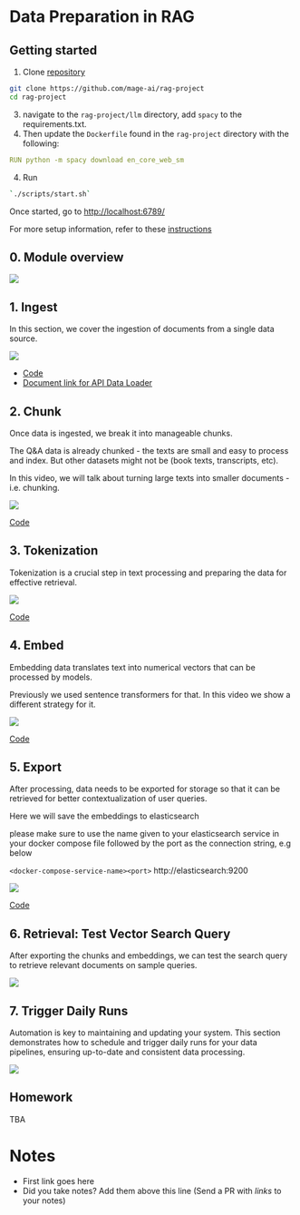 # Data Preparation in RAG

## Getting started

1. Clone [repository](https://github.com/mage-ai/rag-project)
```bash
git clone https://github.com/mage-ai/rag-project
cd rag-project
```
3. navigate to the `rag-project/llm` directory, add `spacy` to the requirements.txt.
4. Then update the `Dockerfile` found in the `rag-project` directory with the following:
```YAML
RUN python -m spacy download en_core_web_sm
```
4. Run

```bash
`./scripts/start.sh`
```

Once started, go to [http://localhost:6789/](http://localhost:6789/)

For more setup information, refer to these [instructions](https://docs.mage.ai/getting-started/setup#docker-compose-template)


## 0. Module overview

<a href="https://www.youtube.com/watch?v=gP2ZOsG9Umg&list=PL3MmuxUbc_hIB4fSqLy_0AfTjVLpgjV3R">
  <img src="https://markdown-videos-api.jorgenkh.no/youtube/gP2ZOsG9Umg">
</a>

## 1. Ingest

In this section, we cover the ingestion of documents from a single data source.

<a href="https://www.youtube.com/watch?v=9BJppvgLINc&list=PL3MmuxUbc_hIB4fSqLy_0AfTjVLpgjV3R">
  <img src="https://markdown-videos-api.jorgenkh.no/youtube/9BJppvgLINc">
</a>

* [Code](https://github.com/mage-ai/rag-project/blob/master/llm/rager/data_loaders/runic_oblivion.py)
* [Document link for API Data Loader](https://raw.githubusercontent.com/DataTalksClub/llm-zoomcamp/main/01-intro/documents.json)

## 2. Chunk

Once data is ingested, we break it into manageable chunks.

The Q&A data is already chunked - the texts are small
and easy to process and index. But other datasets might
not be (book texts, transcripts, etc). 

In this video, we will talk about turning large texts
into smaller documents - i.e. chunking.

<a href="https://www.youtube.com/watch?v=H2oq5GSCKhM&list=PL3MmuxUbc_hIB4fSqLy_0AfTjVLpgjV3R">
  <img src="https://markdown-videos-api.jorgenkh.no/youtube/H2oq5GSCKhM">
</a>


[Code](https://github.com/mage-ai/rag-project/blob/master/llm/rager/transformers/radiant_photon.py)

## 3. Tokenization

Tokenization is a crucial step in text processing and preparing the data for effective retrieval.

<a href="https://www.youtube.com/watch?v=hrMrqRgZryg&list=PL3MmuxUbc_hIB4fSqLy_0AfTjVLpgjV3R">
  <img src="https://markdown-videos-api.jorgenkh.no/youtube/hrMrqRgZryg">
</a>

[Code](https://github.com/mage-ai/rag-project/blob/master/llm/rager/transformers/vivid_nexus.py)

## 4. Embed

Embedding data translates text into numerical vectors that can be processed by models.

Previously we used sentence transformers for that. In this video we show a different strategy for it.


<a href="https://www.youtube.com/watch?v=8wrArv0DEKc&list=PL3MmuxUbc_hIB4fSqLy_0AfTjVLpgjV3R">
  <img src="https://markdown-videos-api.jorgenkh.no/youtube/8wrArv0DEKc">
</a>


[Code](https://github.com/mage-ai/rag-project/blob/master/llm/rager/transformers/prismatic_axiom.py)


## 5. Export

After processing, data needs to be exported for storage so that it can be retrieved for better contextualization of user queries.

Here we will save the embeddings to elasticsearch

please make sure to use the name given to your elasticsearch service in your docker compose file followed by the port as the connection string, e.g below

`<docker-compose-service-name><port>` http://elasticsearch:9200


<a href="https://www.youtube.com/watch?v=cHrphSoRBX4&list=PL3MmuxUbc_hIB4fSqLy_0AfTjVLpgjV3R">
  <img src="https://markdown-videos-api.jorgenkh.no/youtube/cHrphSoRBX4">
</a>

[Code](https://github.com/mage-ai/rag-project/blob/master/llm/rager/data_exporters/numinous_fission.py)

## 6. Retrieval: Test Vector Search Query

After exporting the chunks and embeddings, we can test the search query to retrieve relevant documents on sample queries.

<a href="https://www.youtube.com/watch?v=z5NqDcaBglY&list=PL3MmuxUbc_hIB4fSqLy_0AfTjVLpgjV3R">
  <img src="https://markdown-videos-api.jorgenkh.no/youtube/z5NqDcaBglY">
</a>



## 7. Trigger Daily Runs

Automation is key to maintaining and updating your system.
This section demonstrates how to schedule and trigger daily runs for your data pipelines, ensuring up-to-date and consistent data processing.

<a href="https://www.youtube.com/watch?v=nuk7_soKMUA&list=PL3MmuxUbc_hIB4fSqLy_0AfTjVLpgjV3R">
  <img src="https://markdown-videos-api.jorgenkh.no/youtube/nuk7_soKMUA">
</a>

## Homework

TBA

# Notes

* First link goes here
* Did you take notes? Add them above this line (Send a PR with *links* to your notes)
